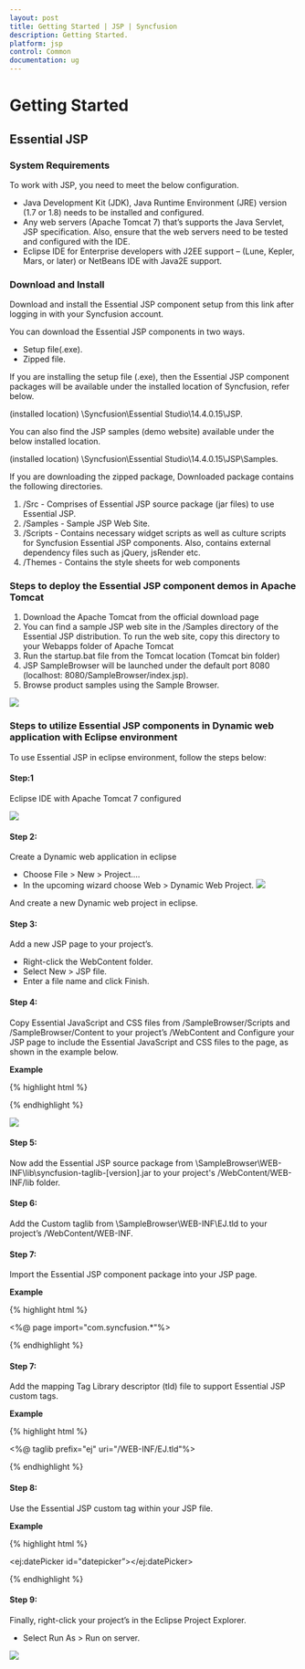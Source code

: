 ```yaml
---
layout: post
title: Getting Started | JSP | Syncfusion
description: Getting Started.
platform: jsp 
control: Common 
documentation: ug
---
```


# Getting Started

## Essential JSP

### System Requirements

To work with JSP, you need to meet the below configuration. 

* Java Development Kit (JDK), Java Runtime Environment (JRE) version (1.7 or 1.8) needs to be installed and configured.
* Any web servers (Apache Tomcat 7) that’s supports the Java Servlet, JSP specification. Also, ensure that the web servers need to be tested and configured with the IDE.
* Eclipse IDE for Enterprise developers with J2EE support – (Lune, Kepler, Mars, or later) or NetBeans IDE with Java2E support.

### Download and Install 

Download and install the Essential JSP component setup from this link after logging in with your Syncfusion account. 

You can download the Essential JSP components in two ways.

* Setup file(.exe).
* Zipped file.

If you are installing the setup file (.exe), then the Essential JSP component packages will be available under the installed location of Syncfusion, refer below.

   (installed location) \Syncfusion\Essential Studio\14.4.0.15\JSP\.

You can also find the JSP samples (demo website) available under the below installed location.

  (installed location) \Syncfusion\Essential Studio\14.4.0.15\JSP\Samples\.

If you are downloading the zipped package, Downloaded package contains the following directories.

1.	/Src - Comprises of Essential JSP source package (jar files) to use Essential JSP.
2.	/Samples - Sample JSP Web Site.
3.	/Scripts - Contains necessary widget scripts as well as culture scripts for Syncfusion Essential JSP components. Also, contains external dependency files such as jQuery, jsRender etc.
4.	/Themes - Contains the style sheets for web components


### Steps to deploy the Essential JSP component demos in Apache Tomcat 

1.	Download the Apache Tomcat from the official download page
2.	You can find a sample JSP web site in the /Samples directory of the Essential JSP distribution. To run the web site, copy this directory to your Webapps folder of Apache Tomcat
3.	Run the startup.bat file from the Tomcat location (Tomcat bin folder)
4.	JSP SampleBrowser will be launched under the default port 8080 (localhost: 8080/SampleBrowser/index.jsp).
5.	Browse product samples using the Sample Browser.

![](/jsp/Getting-Started_images/Getteing-Started_img5.PNG)

### Steps to utilize Essential JSP components in Dynamic web application with Eclipse environment

To use Essential JSP in eclipse environment, follow the steps below:

#### Step:1

Eclipse IDE with Apache Tomcat 7 configured 

![](/jsp/Getting-Started_images/Getteing-Started_img1.png)

#### Step 2:

Create a Dynamic web application in eclipse

*	Choose File > New > Project....
*	In the upcoming wizard choose Web > Dynamic Web Project.
![](/jsp/Getting-Started_images/Getteing-Started_img2.PNG)

 And create a new Dynamic web project in eclipse.

#### Step 3: 

Add a new JSP page to your project’s.
*	Right-click the WebContent folder. 
*	Select New > JSP file. 
*	Enter a file name and click Finish.


#### Step 4:

Copy Essential JavaScript and CSS files from /SampleBrowser/Scripts and /SampleBrowser/Content to your project’s /WebContent and Configure your JSP page to include the Essential JavaScript and CSS files to the page, as shown in the example below.

<b>Example</b>

{% highlight html %}

<head>

<link href="Content/ejthemes/material/ej.web.all.min.css" rel="stylesheet" />

<script type="text/javascript" src="Scripts/ej.web.all.min.js"></script>

</head>

{% endhighlight %}

![](/jsp/Getting-Started_images/Getteing-Started_img3.PNG)

#### Step 5:

Now add the Essential JSP source package from \SampleBrowser\WEB-INF\lib\syncfusion-taglib-[version].jar to your project's /WebContent/WEB-INF/lib folder.

#### Step 6:

Add the Custom taglib from \SampleBrowser\WEB-INF\EJ.tld to your project’s /WebContent/WEB-INF.
 
#### Step 7:

Import the Essential JSP component package into your JSP page.

<b>Example</b>

{% highlight html %}

<%@ page import="com.syncfusion.*"%>

{% endhighlight %}

#### Step 7:

Add the mapping Tag Library descriptor (tld) file to support Essential JSP custom tags.

<b>Example</b>

{% highlight html %}

<%@ taglib prefix="ej" uri="/WEB-INF/EJ.tld"%>

{% endhighlight %}

#### Step 8:

Use the Essential JSP custom tag within your JSP file.

<b>Example</b>

{% highlight html %}

<ej:datePicker id="datepicker”></ej:datePicker>

{% endhighlight %}

#### Step 9:

 Finally, right-click your project’s in the Eclipse Project Explorer.
* Select Run As > Run on server.

![](/jsp/Getting-Started_images/Getteing-Started_img4.PNG)




